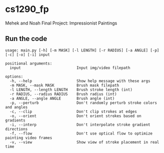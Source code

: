 # cs1290_fp

Mehek and Noah Final Project: Impressionist Paintings

## Run the code

`usage: main.py [-h] [-m MASK] [-l LENGTH] [-r RADIUS] [-a ANGLE] [-p] [-c] [-o] [-i] input`

```
positional arguments:
  input                         Input img/video filepath

options:
  -h, --help                    Show help message with these args
  -m MASK, --mask MASK          Brush mask filepath
  -l LENGTH, --length LENGTH    Brush stroke length (int)
  -r RADIUS, --radius RADIUS    Brush radius (int)
  -a ANGLE, --angle ANGLE       Brush angle (int)
  -p, --perturb                 Don't randomly perturb stroke colors and angles
  -c, --clip                    Don't clip strokes at edges
  -o, --orient                  Don't orient strokes based on gradients
  -i, --interp                  Don't interpolate stroke gradient directions
  -f, --flow                    Don't use optical flow to optimize painting video frames
  -v, --view                    Show view of stroke placement in real time
```
